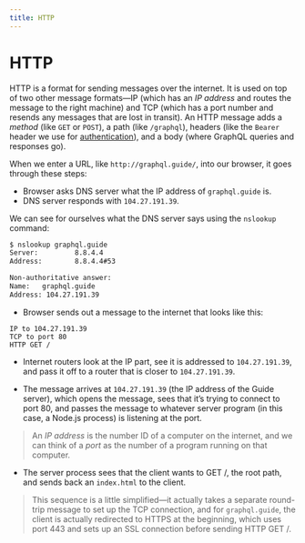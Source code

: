 ```yaml
---
title: HTTP
---
```


# HTTP

HTTP is a format for sending messages over the internet. It is used on top of two other message formats—IP (which has an *IP address* and routes the message to the right machine) and TCP (which has a port number and resends any messages that are lost in transit). An HTTP message adds a *method* (like `GET` or `POST`), a path (like `/graphql`), headers (like the `Bearer` header we use for [authentication](authentication.md)), and a body (where GraphQL queries and responses go). 

When we enter a URL, like `http://graphql.guide/`, into our browser, it goes through these steps:

- Browser asks DNS server what the IP address of `graphql.guide` is.
- DNS server responds with `104.27.191.39`.

We can see for ourselves what the DNS server says using the `nslookup` command:

```sh
$ nslookup graphql.guide
Server:         8.8.4.4
Address:        8.8.4.4#53

Non-authoritative answer:
Name:   graphql.guide
Address: 104.27.191.39
```

- Browser sends out a message to the internet that looks like this:

```
IP to 104.27.191.39
TCP to port 80
HTTP GET /
```

- Internet routers look at the IP part, see it is addressed to `104.27.191.39`, and pass it off to a router that is closer to `104.27.191.39`.

- The message arrives at `104.27.191.39` (the IP address of the Guide server), which opens the message, sees that it’s trying to connect to port 80, and passes the message to whatever server program (in this case, a Node.js process) is listening at the port. 

> An *IP address* is the number ID of a computer on the internet, and we can think of a *port* as the number of a program running on that computer.

- The server process sees that the client wants to GET /, the root path, and sends back an `index.html` to the client.

> This sequence is a little simplified—it actually takes a separate round-trip message to set up the TCP connection, and for `graphql.guide`, the client is actually redirected to HTTPS at the beginning, which uses port 443 and sets up an SSL connection before sending HTTP GET /.

